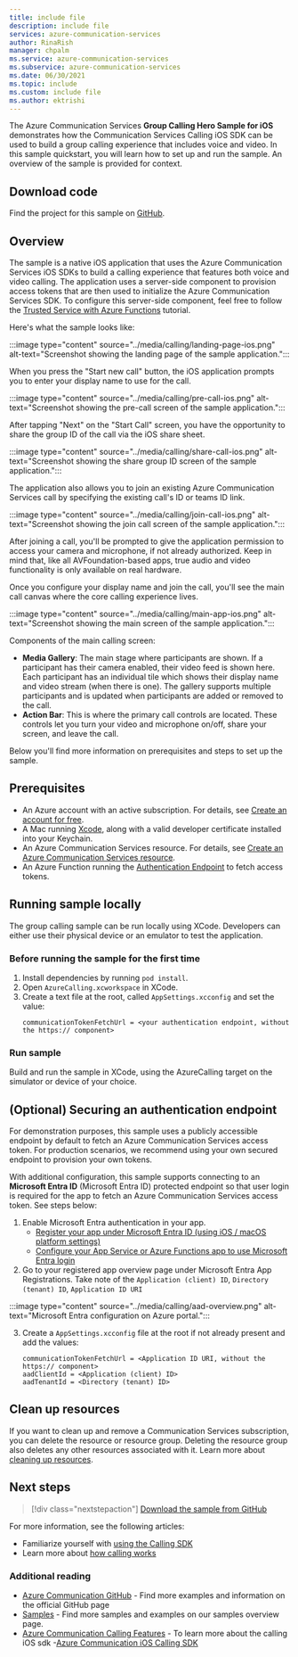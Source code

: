 ```yaml
---
title: include file
description: include file
services: azure-communication-services
author: RinaRish
manager: chpalm
ms.service: azure-communication-services
ms.subservice: azure-communication-services
ms.date: 06/30/2021
ms.topic: include
ms.custom: include file
ms.author: ektrishi
---
```


The Azure Communication Services **Group Calling Hero Sample for iOS** demonstrates how the Communication Services Calling iOS SDK can be used to build a group calling experience that includes voice and video. In this sample quickstart, you will learn how to set up and run the sample. An overview of the sample is provided for context.

## Download code

Find the project for this sample on [GitHub](https://github.com/Azure-Samples/communication-services-ios-calling-hero).

## Overview

The sample is a native iOS application that uses the Azure Communication Services iOS SDKs to build a calling experience that features both voice and video calling. The application uses a server-side component to provision access tokens that are then used to initialize the Azure Communication Services SDK. To configure this server-side component, feel free to follow the [Trusted Service with Azure Functions](../../tutorials/trusted-service-tutorial.md) tutorial.

Here's what the sample looks like:

:::image type="content" source="../media/calling/landing-page-ios.png" alt-text="Screenshot showing the landing page of the sample application.":::

When you press the "Start new call" button, the iOS application prompts you to enter your display 
name to use for the call.

:::image type="content" source="../media/calling/pre-call-ios.png" alt-text="Screenshot showing the pre-call screen of the sample application.":::

After tapping "Next" on the "Start Call" screen, you have the opportunity to share the group ID of
the call via the iOS share sheet.

:::image type="content" source="../media/calling/share-call-ios.png" alt-text="Screenshot showing the share group ID screen of the sample application.":::

The application also allows you to join an existing Azure Communication Services call by specifying the existing call's ID or teams ID link.

:::image type="content" source="../media/calling/join-call-ios.png" alt-text="Screenshot showing the join call screen of the sample application.":::

After joining a call, you'll be prompted to give the application permission to access your camera and microphone, if not already authorized. Keep in mind that, like all AVFoundation-based apps, true audio and video functionality is only available on real hardware.

Once you configure your display name and join the call, you'll see the main call canvas where the core calling experience lives.

:::image type="content" source="../media/calling/main-app-ios.png" alt-text="Screenshot showing the main screen of the sample application.":::

Components of the main calling screen:

- **Media Gallery**: The main stage where participants are shown. If a participant has their camera enabled, their video feed is shown here. Each participant has an individual tile which shows their display name and video stream (when there is one). The gallery supports multiple participants and is updated when participants are added or removed to the call.
- **Action Bar**: This is where the primary call controls are located. These controls let you turn your video and microphone on/off, share your screen, and leave the call.

Below you'll find more information on prerequisites and steps to set up the sample.

## Prerequisites

- An Azure account with an active subscription. For details, see [Create an account for free](https://azure.microsoft.com/free/?WT.mc_id=A261C142F).
- A Mac running [Xcode](https://go.microsoft.com/fwLink/p/?LinkID=266532), along with a valid developer certificate installed into your Keychain.
- An Azure Communication Services resource. For details, see [Create an Azure Communication Services resource](../../quickstarts/create-communication-resource.md).
- An Azure Function running the [Authentication Endpoint](../../tutorials/trusted-service-tutorial.md) to fetch access tokens.

## Running sample locally

The group calling sample can be run locally using XCode. Developers can either use their physical device or an emulator to test the application.

### Before running the sample for the first time

1. Install dependencies by running `pod install`.
2. Open `AzureCalling.xcworkspace` in XCode.
3. Create a text file at the root, called `AppSettings.xcconfig` and set the value:
   ```text
   communicationTokenFetchUrl = <your authentication endpoint, without the https:// component>
   ```

### Run sample

Build and run the sample in XCode, using the AzureCalling target on the simulator or device of your choice.

## (Optional) Securing an authentication endpoint

For demonstration purposes, this sample uses a publicly accessible endpoint by default to fetch an Azure Communication Services access token. For production scenarios, we recommend using your own secured endpoint to provision your own tokens.

With additional configuration, this sample supports connecting to an **Microsoft Entra ID** (Microsoft Entra ID) protected endpoint so that user login is required for the app to fetch an Azure Communication Services access token. See steps below:

1. Enable Microsoft Entra authentication in your app.  
   - [Register your app under Microsoft Entra ID (using iOS / macOS platform settings)](/entra/identity-platform/tutorial-v2-ios) 
	- [Configure your App Service or Azure Functions app to use Microsoft Entra login](../../../app-service/configure-authentication-provider-aad.md)
2. Go to your registered app overview page under Microsoft Entra App Registrations. Take note of the `Application (client) ID`, `Directory (tenant) ID`, `Application ID URI`

:::image type="content" source="../media/calling/aad-overview.png" alt-text="Microsoft Entra configuration on Azure portal.":::

3. Create a `AppSettings.xcconfig` file at the root if not already present and add the values:
   ```text
   communicationTokenFetchUrl = <Application ID URI, without the https:// component>
   aadClientId = <Application (client) ID>
   aadTenantId = <Directory (tenant) ID>
   ```

## Clean up resources

If you want to clean up and remove a Communication Services subscription, you can delete the resource or resource group. Deleting the resource group also deletes any other resources associated with it. Learn more about [cleaning up resources](../../quickstarts/create-communication-resource.md#clean-up-resources).

## Next steps

>[!div class="nextstepaction"]
>[Download the sample from GitHub](https://github.com/Azure-Samples/communication-services-ios-calling-hero)

For more information, see the following articles:

- Familiarize yourself with [using the Calling SDK](../../quickstarts/voice-video-calling/getting-started-with-calling.md)
- Learn more about [how calling works](../../concepts/voice-video-calling/about-call-types.md)

### Additional reading

- [Azure Communication GitHub](https://github.com/Azure/communication) - Find more examples and information on the official GitHub page
- [Samples](./../overview.md) - Find more samples and examples on our samples overview page.
- [Azure Communication Calling Features](../../concepts/voice-video-calling/calling-sdk-features.md) - To learn more about the calling iOS sdk
-[Azure Communication iOS Calling SDK](https://github.com/Azure/Communication/releases/)
